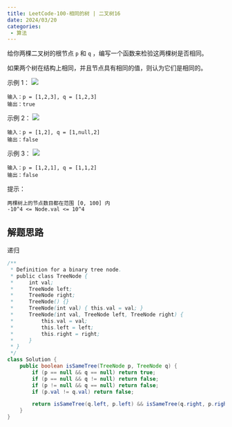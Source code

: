 ```yaml
---
title: LeetCode-100-相同的树 | 二叉树16
date: 2024/03/20
categories:
 - 算法
---
```

给你两棵二叉树的根节点 `p` 和 `q` ，编写一个函数来检验这两棵树是否相同。

如果两个树在结构上相同，并且节点具有相同的值，则认为它们是相同的。
 

示例 1：
![](/image/2024032014.jpg)
```
输入：p = [1,2,3], q = [1,2,3]
输出：true
```
示例 2：
![](/image/2024032015.jpg)
```
输入：p = [1,2], q = [1,null,2]
输出：false
```
示例 3：
![](/image/2024032016.jpg)
```
输入：p = [1,2,1], q = [1,1,2]
输出：false
```

提示：
```
两棵树上的节点数目都在范围 [0, 100] 内
-10^4 <= Node.val <= 10^4
```

## 解题思路
递归

```java
/**
 * Definition for a binary tree node.
 * public class TreeNode {
 *     int val;
 *     TreeNode left;
 *     TreeNode right;
 *     TreeNode() {}
 *     TreeNode(int val) { this.val = val; }
 *     TreeNode(int val, TreeNode left, TreeNode right) {
 *         this.val = val;
 *         this.left = left;
 *         this.right = right;
 *     }
 * }
 */
class Solution {
    public boolean isSameTree(TreeNode p, TreeNode q) {
        if (p == null && q == null) return true;
        if (p == null && q != null) return false;
        if (p != null && q == null) return false;
        if (p.val != q.val) return false;

        return isSameTree(q.left, p.left) && isSameTree(q.right, p.right);
    }
}
```